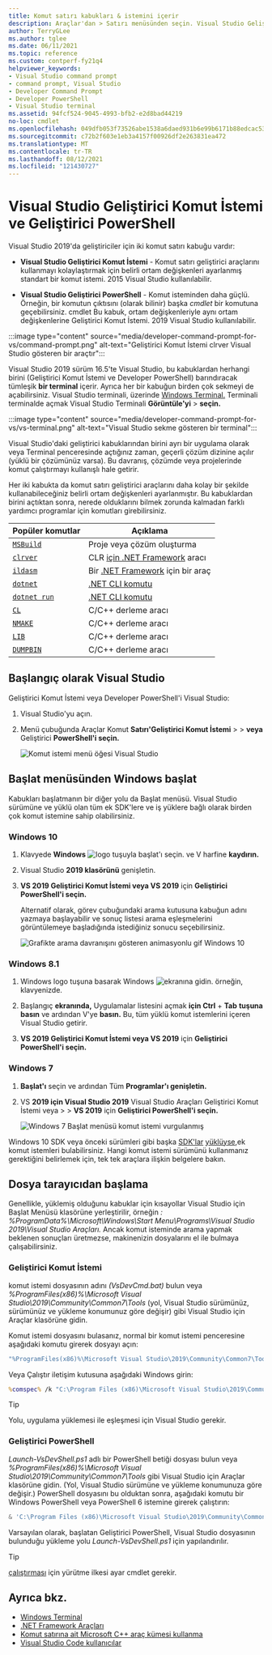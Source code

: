 ```yaml
---
title: Komut satırı kabukları & istemini içerir
description: Araçlar'dan > Satırı menüsünden seçin. Visual Studio Geliştirici Komut İstemi, Geliştirici PowerShell ve terminal sayesinde .NET ve C++ araçlarını daha kolay bir şekilde kullanabilirsiniz.
author: TerryGLee
ms.author: tglee
ms.date: 06/11/2021
ms.topic: reference
ms.custom: contperf-fy21q4
helpviewer_keywords:
- Visual Studio command prompt
- command prompt, Visual Studio
- Developer Command Prompt
- Developer PowerShell
- Visual Studio terminal
ms.assetid: 94fcf524-9045-4993-bfb2-e2d8bad44219
no-loc: cmdlet
ms.openlocfilehash: 049dfb053f73526abe1538a6daed931b6e99b6171b88edcac53ed711c52297a7
ms.sourcegitcommit: c72b2f603e1eb3a4157f00926df2e263831ea472
ms.translationtype: MT
ms.contentlocale: tr-TR
ms.lasthandoff: 08/12/2021
ms.locfileid: "121430727"
---
```

# <a name="visual-studio-developer-command-prompt-and-developer-powershell"></a>Visual Studio Geliştirici Komut İstemi ve Geliştirici PowerShell

Visual Studio 2019'da geliştiriciler için iki komut satırı kabuğu vardır:

- **Visual Studio Geliştirici Komut İstemi** - Komut satırı geliştirici araçlarını kullanmayı kolaylaştırmak için belirli ortam değişkenleri ayarlanmış standart bir komut istemi. 2015 Visual Studio kullanılabilir.

- **Visual Studio Geliştirici PowerShell** - Komut isteminden daha güçlü. Örneğin, bir komutun çıktısını (olarak bilinir) başka *cmdlet* bir komutuna geçebilirsiniz. cmdlet Bu kabuk, ortam değişkenleriyle aynı ortam değişkenlerine Geliştirici Komut İstemi. 2019 Visual Studio kullanılabilir.

:::image type="content" source="media/developer-command-prompt-for-vs/command-prompt.png" alt-text="Geliştirici Komut İstemi clrver Visual Studio gösteren bir araçtır":::

Visual Studio 2019 sürüm 16.5'te Visual Studio, bu kabuklardan herhangi birini (Geliştirici Komut İstemi ve Developer PowerShell) barındıracak tümleşik **bir terminal** içerir. Ayrıca her bir kabuğun birden çok sekmeyi de açabilirsiniz. Visual Studio terminali, üzerinde [Windows Terminal.](/windows/terminal/) Terminali terminalde açmak Visual Studio Terminali **Görüntüle'yi**  >  **seçin.**

:::image type="content" source="media/developer-command-prompt-for-vs/vs-terminal.png" alt-text="Visual Studio sekme gösteren bir terminal":::

Visual Studio'daki geliştirici kabuklarından birini ayrı bir uygulama olarak veya Terminal penceresinde açtığınız zaman, geçerli çözüm dizinine açılır (yüklü bir çözümünüz varsa). Bu davranış, çözümde veya projelerinde komut çalıştırmayı kullanışlı hale getirir.

Her iki kabukta da komut satırı geliştirici araçlarını daha kolay bir şekilde kullanabileceğiniz belirli ortam değişkenleri ayarlanmıştır. Bu kabuklardan birini açtıktan sonra, nerede olduklarını bilmek zorunda kalmadan farklı yardımcı programlar için komutları girebilirsiniz. 

|Popüler komutlar|Açıklama|
|--|--|
|[`MSBuild`](../../msbuild/msbuild-command-line-reference.md)|Proje veya çözüm oluşturma|
|[`clrver`](/dotnet/framework/tools/clrver-exe-clr-version-tool)| CLR [için .NET Framework](/dotnet/framework/tools/index) aracı|
|[`ildasm`](/dotnet/framework/tools/ildasm-exe-il-disassembler)|Bir [.NET Framework](/dotnet/framework/tools/index) için bir araç|
|[`dotnet`](/dotnet/core/tools/dotnet)|[.NET CLI komutu](/dotnet/core/tools/index)|
|[`dotnet run`](/dotnet/core/tools/dotnet-run)|[.NET CLI komutu](/dotnet/core/tools/index)|
|[`CL`](/cpp/build/reference/compiler-command-line-syntax)|C/C++ derleme aracı|
|[`NMAKE`](/cpp/build/reference/running-nmake)|C/C++ derleme aracı|
|[`LIB`](/cpp/build/reference/lib-reference)| C/C++ derleme aracı|
|[`DUMPBIN`](/cpp/build/reference/dumpbin-reference)| C/C++ derleme aracı|


## <a name="start-in-visual-studio"></a>Başlangıç olarak Visual Studio

Geliştirici Komut İstemi veya Developer PowerShell'i Visual Studio:

1. Visual Studio'yu açın.

1. Menü çubuğunda Araçlar Komut **Satırı'Geliştirici Komut İstemi**  >    >  **veya** Geliştirici **PowerShell'i seçin.**

   ![Komut istemi menü öğesi Visual Studio](./media/developer-command-prompt-for-vs/vs-menu.png)

## <a name="start-from-windows-menu"></a>Başlat menüsünden Windows başlat

Kabukları başlatmanın bir diğer yolu da Başlat menüsü. Visual Studio sürümüne ve yüklü olan tüm ek SDK'lere ve iş yüklere bağlı olarak birden çok komut istemine sahip olabilirsiniz. 

### <a name="windows-10"></a>Windows 10

1. Klavyede **Windows** ![ logo tuşuyla başlat'ı seçin.](./media/developer-command-prompt-for-vs/windows-logo-key-graphic.png) ve V harfine **kaydırın.**

1. Visual Studio **2019 klasörünü** genişletin.

1. **VS 2019 Geliştirici Komut İstemi veya VS 2019** için **Geliştirici PowerShell'i seçin.**

   Alternatif olarak, görev çubuğundaki arama kutusuna kabuğun adını yazmaya başlayabilir ve sonuç listesi arama eşleşmelerini görüntülemeye başladığında istediğiniz sonucu seçebilirsiniz.

   ![Grafikte arama davranışını gösteren animasyonlu gif Windows 10](./media/developer-command-prompt-for-vs/windows-10-search.gif)

### <a name="windows-81"></a>Windows 8.1

1. Windows logo  tuşuna basarak Windows ![ ekranına gidin.](./media/developer-command-prompt-for-vs/windows-logo-key-graphic.png) örneğin, klavyenizde.

1. Başlangıç **ekranında,** Uygulamalar listesini açmak **için Ctrl** + **Tab** **tuşuna basın** ve ardından V'ye **basın.** Bu, tüm yüklü komut istemlerini içeren Visual Studio getirir.

1. **VS 2019 Geliştirici Komut İstemi veya VS 2019** için **Geliştirici PowerShell'i seçin.**

### <a name="windows-7"></a>Windows 7

1. **Başlat'ı** seçin ve ardından Tüm **Programlar'ı genişletin.**

1. VS **2019 için Visual Studio 2019** Visual Studio Araçları Geliştirici Komut İstemi veya  >    >  **VS 2019** için **Geliştirici PowerShell'i seçin.**

   ![Windows 7 Başlat menüsü komut istemi vurgulanmış](./media/developer-command-prompt-for-vs/windows-7-menu.png)

Windows 10 SDK veya önceki sürümleri gibi başka [SDK'lar](https://developer.microsoft.com/windows/downloads/windows-10-sdk) [yüklüyse,](https://developer.microsoft.com/windows/downloads/sdk-archive)ek komut istemleri bulabilirsiniz. Hangi komut istemi sürümünü kullanmanız gerektiğini belirlemek için, tek tek araçlara ilişkin belgelere bakın.

## <a name="start-from-file-browser"></a>Dosya tarayıcıdan başlama 

Genellikle, yüklemiş olduğunu kabuklar için kısayollar  Visual Studio için Başlat Menüsü klasörüne yerleştirilir, örneğin *: %ProgramData%\Microsoft\Windows\Start Menu\Programs\Visual Studio 2019\Visual Studio Araçları.* Ancak komut isteminde arama yapmak beklenen sonuçları üretmezse, makinenizin dosyalarını el ile bulmaya çalışabilirsiniz.

### <a name="developer-command-prompt"></a>Geliştirici Komut İstemi

komut istemi dosyasının adını *(VsDevCmd.bat)* bulun veya *%ProgramFiles(x86)%\Microsoft Visual Studio\2019\Community\Common7\Tools* (yol, Visual Studio sürümünüz, sürümünüz ve yükleme konumunuz göre değişir) gibi Visual Studio için Araçlar klasörüne gidin.

Komut istemi dosyasını bulasanız, normal bir komut istemi penceresine aşağıdaki komutu girerek dosyayı açın:

```cmd
"%ProgramFiles(x86)%\Microsoft Visual Studio\2019\Community\Common7\Tools\VsDevCmd.bat"
```

Veya Çalıştır iletişim kutusuna aşağıdaki Windows  girin:

```cmd
%comspec% /k "C:\Program Files (x86)\Microsoft Visual Studio\2019\Community\Common7\Tools\VsDevCmd.bat"
```

> [!TIP]
> Yolu, uygulama yüklemesi ile eşleşmesi için Visual Studio gerekir.

### <a name="developer-powershell"></a>Geliştirici PowerShell

*Launch-VsDevShell.ps1* adlı bir PowerShell betiği dosyası bulun veya *%ProgramFiles(x86)%\Microsoft Visual Studio\2019\Community\Common7\Tools* gibi Visual Studio için Araçlar klasörüne gidin. (Yol, Visual Studio sürümüne ve yükleme konumunuza göre değişir.) PowerShell dosyasını bu olduktan sonra, aşağıdaki komutu bir Windows PowerShell veya PowerShell 6 istemine girerek çalıştırın:

```powershell
& 'C:\Program Files (x86)\Microsoft Visual Studio\2019\Community\Common7\Tools\Launch-VsDevShell.ps1'
```

Varsayılan olarak, başlatan Geliştirici PowerShell, Visual Studio dosyasının bulunduğu yükleme yolu *Launch-VsDevShell.ps1* için yapılandırılır.

> [!TIP]
> [çalıştırması](/powershell/module/microsoft.powershell.core/about/about_execution_policies) için yürütme ilkesi ayar cmdlet gerekir.

## <a name="see-also"></a>Ayrıca bkz.

- [Windows Terminal](/windows/terminal/)
- [.NET Framework Araçları](/dotnet/framework/tools/index)
- [Komut satırına ait Microsoft C++ araç kümesi kullanma](/cpp/build/building-on-the-command-line)
- [Visual Studio Code kullanıcılar](https://code.visualstudio.com/docs/cpp/config-msvc#:~:text=To%20open%20the%20Developer%20Command,item%20to%20open%20the%20prompt.)
